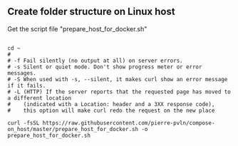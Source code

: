 ## Create folder structure on Linux host
Get the script file "prepare_host_for_docker.sh" <br>
```shell

cd ~
#
# -f Fail silently (no output at all) on server errors.
# -s Silent or quiet mode. Don't show progress meter or error messages.
# -S When used with -s, --silent, it makes curl show an error message if it fails. 
# -L (HTTP) If the server reports that the requested page has moved to a different location 
#    (indicated with a Location: header and a 3XX response code),
#    this option will make curl redo the request on the new place

curl -fsSL https://raw.githubusercontent.com/pierre-pvln/compose-on_host/master/prepare_host_for_docker.sh -o prepare_host_for_docker.sh

```

